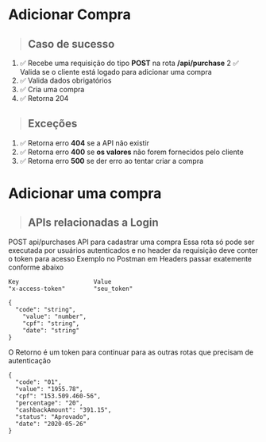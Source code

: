 # Adicionar Compra

> ## Caso de sucesso

1. ✅ Recebe uma requisição do tipo **POST** na rota **/api/purchase**
2  ✅ Valida se o cliente está logado para adicionar uma compra
3. ✅ Valida dados obrigatórios
4. ✅ Cria uma compra
5. ✅ Retorna 204


> ## Exceções

1.  ✅ Retorna erro **404** se a API não existir
2.  ✅ Retorna erro **400** se **os valores** não forem fornecidos pelo cliente
3.  ✅ Retorna erro **500** se der erro ao tentar criar a compra

# Adicionar uma compra
> ## APIs relacionadas a Login

POST api/purchases API para cadastrar uma compra
Essa rota só pode ser executada por usuários autenticados e no header da requisição deve conter o token para acesso
Exemplo no Postman em Headers passar exatemente conforme abaixo

```
Key                     Value
"x-access-token"        "seu_token"
```

```
{
  "code": "string",
	"value": "number",
	"cpf": "string",
	"date": "string"
}

```
O Retorno é um token para continuar para as outras rotas que precisam de autenticação

```
{
  "code": "01",
  "value": "1955.78",
  "cpf": "153.509.460-56",
  "percentage": "20",
  "cashbackAmount": "391.15",
  "status": "Aprovado",
  "date": "2020-05-26"
}
```
